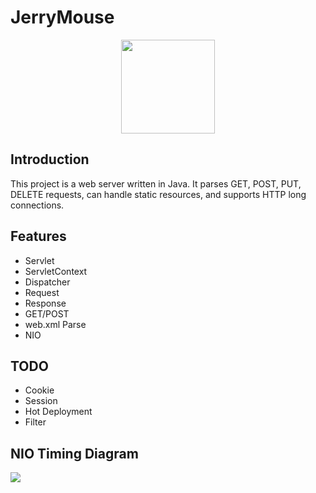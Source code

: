 # JerryMouse

<div align="center">  
<img src="http://ww1.sinaimg.cn/large/006d4JA0ly1g2epuyjhh8j30ml0n7dgd.jpg" width="150" height="150"/>
</br>
</div>


## Introduction
This project is a web server written in Java. It parses GET, POST, PUT, DELETE requests, can handle static resources, and supports HTTP long connections.
## Features

* Servlet
* ServletContext
* Dispatcher
* Request
* Response
* GET/POST
* web.xml Parse
* NIO

## TODO

* Cookie
* Session
* Hot Deployment
* Filter

## NIO Timing Diagram

![](http://ww1.sinaimg.cn/large/006d4JA0ly1g24ju3h7iaj30xe0n8abs.jpg)
